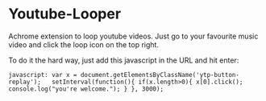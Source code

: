 # Youtube-Looper
Achrome extension to loop youtube videos. Just go to your favourite music video and click the loop icon on the top right. 

To do it the hard way, just add this javascript in the URL and hit enter:

``javascript: var x = document.getElementsByClassName('ytp-button-replay');  
setInterval(function(){
	if(x.length>0){
			x[0].click();
			console.log("you're welcome.");
		}
}, 3000);``
